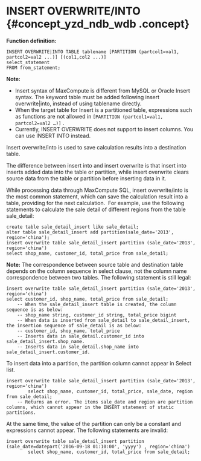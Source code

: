 # INSERT OVERWRITE/INTO {#concept_yzd_ndb_wdb .concept}

**Function definition:**

```
INSERT OVERWRITE|INTO TABLE tablename [PARTITION (partcol1=val1, partcol2=val2 ...)] [(col1,col2 ...)]
select_statement
FROM from_statement;
```

**Note:** 

-   Insert syntax of MaxCompute is different from MySQL or Oracle Insert syntax. The keyword table must be added following insert overwrite|into, instead of using tablename directly.
-   When the target table for Insert is a partitioned table, expressions such as functions are not allowed in `[PARTITION (partcol1=val1, partcol2=val2 …)]` .
-   Currently, INSERT OVERWRITE does not support to insert columns. You can use INSERT INTO instead.

Insert overwrite/into is used to save calculation results into a destination table.

The difference between insert into and insert overwrite is that insert into inserts added data into the table or partition, while insert overwrite clears source data from the table or partition before inserting data in it.

While processing data through MaxCompute SQL, insert overwrite/into is the most common statement, which can save the calculation result into a table, providing for the next calculation.  For example, use the following statements to calculate the sale detail of different regions from the table sale\_detail:

```
create table sale_detail_insert like sale_detail;
alter table sale_detail_insert add partition(sale_date='2013', region='china');
insert overwrite table sale_detail_insert partition (sale_date='2013', region='china')
select shop_name, customer_id, total_price from sale_detail;
```

**Note:** The correspondence between source table and destination table depends on the column sequence in select clause, not the column name correspondence between two tables. The following statement is still legal:

```
insert overwrite table sale_detail_insert partition (sale_date='2013', region='china')
select customer_id, shop_name, total_price from sale_detail;
    -- When the sale_detail_insert table is created, the column sequence is as below:
    -- shop_name string, customer_id string, total_price bigint
    -- When data is inserted from sale_detail to sale_detail_insert, the insertion sequence of sale_detail is as below:
    -- customer_id, shop_name, total_price
    -- Inserts data in sale_detail.customer_id into sale_detail_insert.shop_name.
    -- Inserts data in sale_detail.shop_name into sale_detail_insert.customer_id.
```

To insert data into a partition, the partition column cannot appear in Select list.

```
insert overwrite table sale_detail_insert partition (sale_date='2013', region='china')
        select shop_name, customer_id, total_price, sale_date, region from sale_detail;
    -- Returns an error. The items sale_date and region are partition columns, which cannot appear in the INSERT statement of static partitions.
```

At the same time, the value of the partition can only be a constant and expressions cannot appear. The following statements are invalid:

```
insert overwrite table sale_detail_insert partition (sale_date=datepart('2016-09-18 01:10:00', 'yyyy') , region='china')
        select shop_name, customer_id, total_price from sale_detail;
```

